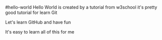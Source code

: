 #hello-world
Hello World is created by a tutorial from w3school
it's pretty good tutorial for learn Git

Let's learn GitHub and have fun

It's easy to learn all of this for me
